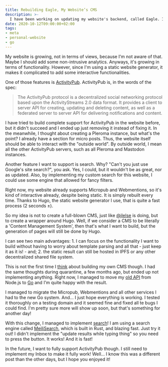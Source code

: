 ```yaml
---
title: Rebuilding Eagle, My Website’s CMS
description: >-
  I have been working on updating my website's backend, called Eagle. It is full of new features, such as search and ActivityPub.
date: 2020-10-12T09:00:00+02:00
tags:
- meta
- personal-website
- go
---
```


My website is growing, not in terms of views, because I'm not aware of that. Maybe I should add some non-intrusive analytics. Anyways, it's growing in terms of functionality. However, since I'm using a static website generator, it makes it complicated to add some interactive functionalities.

<!--more-->

One of those features is [ActivityPub](https://www.w3.org/TR/activitypub/). ActivityPub is, in the words of the spec:

> The ActivityPub protocol is a decentralized social networking protocol based upon the ActivityStreams 2.0 data format. It provides a client to server API for creating, updating and deleting content, as well as a federated server to server API for delivering notifications and content.

I have tried to build complete support for ActivityPub in the website before, but it didn't succeed and I ended up just removing it instead of fixing it. In the meanwhile, I thought about creating a Pleroma instance, but what's the point? I already have a section for micro posts. Thus, the website itself should be able to interact with the "outside world". By outside world, I mean all the other ActivityPub servers, such as all Pleroma and Mastodon instances.

Another feature I want to support is search. Why? "Can't you just use Google's site search?", you ask. Yes, I could, but it wouldn't be as great, nor as updated. Also, by implementing my custom search for this website, I could use some engine that allowed for fancy filters.

Right now, my website already supports Micropub and Webmentions, so it's kind of interactive already, despite being static. It is simply rebuilt every time. Thanks to Hugo, the static website generator I use, that is quite a fast process (2 seconds ±).

So my idea is not to create a full-blown CMS, just like [@jlelse][goblog] is doing, but to create a wrapper around Hugo. Well, if we consider a CMS to be literally a 'Content Management System', then that's what I want to build, but the generation of pages will still be done by Hugo.

I can see two main advantages: 1. I can focus on the functionality I want to build without having to worry about template parsing and all that - just keep it as it is! - and; 2. the static result can still be hosted in IPFS or any other decentralized shared file system.

This is not the first time I [think][dynamic] about building my own CMS though. I had the same thoughts during quarantine, a few months ago, but ended up not implementing anything. Right now, I managed to move my [old API](https://github.com/hacdias/eagle-js) from Node.js to [Go](https://github.com/hacdias/eagle) and I'm quite happy with the result.

I managed to migrate the Micropub, Webmentions and all other services I had to the new Go system. And... I just hope everything is working. I tested it thoroughly on a testing domain and it seemed fine and fixed all te bugs I could find. I'm pretty sure more will show up soon, but that's something for another day!

With this change, I managed to implement [search](/search/)! I am using a search engine called [MeiliSearch](https://meilisearch.com/), which is built in Rust, and blazing fast. Just try it out! I didn't implement the "update results while typing thing" so you need to press the button. It works! And it is fast!

In the future, I want to fully support ActivityPub though. I still need to implement my Inbox to make it fully work! Well... I know this was a different post than the other days, but I hope you enjoyed it!

[goblog]: https://git.jlel.se/jlelse/GoBlog
[arewewebrust]: https://www.arewewebyet.org/
[dynamic]: /2020/01/02/dynamic-static
